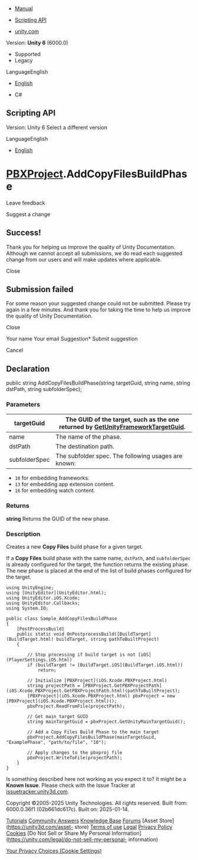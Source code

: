 [ ]()

  * [Manual](../Manual/index.html)
  * [Scripting API](../ScriptReference/index.html)

  * [unity.com](https://unity.com/)

Version: **Unity 6** (6000.0)

  * Supported
  * Legacy

LanguageEnglish

  * [English]()

  * C#

[ ](https://docs.unity3d.com)

## Scripting API

Version: Unity 6 Select a different version

LanguageEnglish

  * [English]()

#  [PBXProject](iOS.Xcode.PBXProject.html).AddCopyFilesBuildPhase

Leave feedback

Suggest a change

## Success!

Thank you for helping us improve the quality of Unity Documentation. Although
we cannot accept all submissions, we do read each suggested change from our
users and will make updates where applicable.

Close

## Submission failed

For some reason your suggested change could not be submitted. Please <a>try
again</a> in a few minutes. And thank you for taking the time to help us
improve the quality of Unity Documentation.

Close

Your name Your email Suggestion* Submit suggestion

Cancel

[ ]()

## Declaration

public string AddCopyFilesBuildPhase(string targetGuid, string name, string
dstPath, string subfolderSpec);

### Parameters

targetGuid | The GUID of the target, such as the one returned by [GetUnityFrameworkTargetGuid](iOS.Xcode.PBXProject.GetUnityFrameworkTargetGuid.html).  
---|---  
name | The name of the phase.  
dstPath | The destination path.  
subfolderSpec | The subfolder spec. The following usages are known: 

  * `10` for embedding frameworks.
  * `13` for embedding app extension content.
  * `16` for embedding watch content.

  
  
### Returns

**string** Returns the GUID of the new phase.

### Description

Creates a new **Copy Files** build phase for a given target.

If a **Copy Files** build phase with the same name, `dstPath`, and
`subfolderSpec` is already configured for the target, the function returns the
existing phase. The new phase is placed at the end of the list of build phases
configured for the target.

    
    
    using UnityEngine;
    using [UnityEditor](UnityEditor.html);
    using UnityEditor.iOS.Xcode;
    using UnityEditor.Callbacks;
    using System.IO;  
      
    public class Sample_AddCopyFilesBuildPhase  
    {
        [PostProcessBuild]
        public static void OnPostprocessBuild([BuildTarget](BuildTarget.html) buildTarget, string pathToBuiltProject)
        {  
      
            // Stop processing if build target is not [iOS](PlayerSettings.iOS.html)
            if (buildTarget != [BuildTarget.iOS](BuildTarget.iOS.html))
                return;  
      
            // Initialize [PBXProject](iOS.Xcode.PBXProject.html)
            string projectPath = [PBXProject.GetPBXProjectPath](iOS.Xcode.PBXProject.GetPBXProjectPath.html)(pathToBuiltProject);
            [PBXProject](iOS.Xcode.PBXProject.html) pbxProject = new [PBXProject](iOS.Xcode.PBXProject.html)();
            pbxProject.ReadFromFile(projectPath);  
      
            // Get main target GUID
            string mainTargetGuid = pbxProject.GetUnityMainTargetGuid();  
      
            // Add a Copy Files Build Phase to the main target
            pbxProject.AddCopyFilesBuildPhase(mainTargetGuid, "ExamplePhase", "path/to/file", "10");  
      
            // Apply changes to the pbxproj file
            pbxProject.WriteToFile(projectPath);
        }
    }
    

Is something described here not working as you expect it to? It might be a
**Known Issue**. Please check with the Issue Tracker at
[issuetracker.unity3d.com](https://issuetracker.unity3d.com).

Copyright ©2005-2025 Unity Technologies. All rights reserved. Built from:
6000.0.36f1 (02b661dc617c). Built on: 2025-01-14.

[Tutorials](https://unity3d.com/learn) [Community
Answers](https://answers.unity3d.com) [Knowledge
Base](https://support.unity3d.com/hc/en-us)
[Forums](https://forum.unity3d.com) [Asset Store](https://unity3d.com/asset-
store) [Terms of use](https://docs.unity3d.com/Manual/TermsOfUse.html)
[Legal](https://unity.com/legal) [Privacy
Policy](https://unity.com/legal/privacy-policy)
[Cookies](https://unity.com/legal/cookie-policy) [Do Not Sell or Share My
Personal Information](https://unity.com/legal/do-not-sell-my-personal-
information)

[Your Privacy Choices (Cookie Settings)](javascript:void\(0\);)

